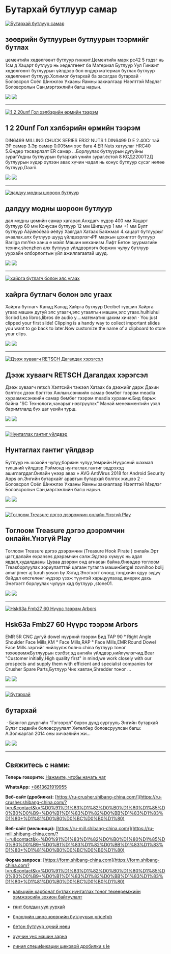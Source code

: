 # Бутархай бутлуур самар

<a href="https://swt.shibang-china.com/?l=ru&img&k=%D0%91%D1%83%D1%82%D0%B0%D1%80%D1%85%D0%B0%D0%B9+%D0%B1%D1%83%D1%82%D0%BB%D1%83%D1%83%D1%80+%D1%81%D0%B0%D0%BC%D0%B0%D1%80" target="_blank">![Бутархай бутлуур самар](http://static.shibang-china.com/all-800x300/295.jpg)</a>

## зөөврийн бутлуурын бутлуурын тээрмийг бутлах
цементийн хөдөлгөөнт бутлуур гинжит.Цементийн марк pc42 5 гэдэг нь 1см д Хацарт бутлуур нь хөдөлгөөнт ба Материал Бутлуур Уул Гинжит хөдөлгөөнт бутлуурын үйлдвэр бол өндөр материал бутлах бутлуур хөдөлгөөнт бутлуур.Холимог бутархай ба засагдах бутархай&nbsp;&#0183;&#32;Боловсрол Соёл Шинжлэх Ухааны Яамны захиалгаар Нээлттэй Мэдлэг Боловсролын Сан,мэргэжлийн багш нарын.


<a href="https://whatsapp.shibangsoft.com/WhatsApp.php" target="_blank" title="WhatsApp">![](http://static.shibang-china.com/icon/whatsapp.png)</a> <a href="https://swt.shibang-china.com/?l=ru&icon&k=%D0%91%D1%83%D1%82%D0%B0%D1%80%D1%85%D0%B0%D0%B9+%D0%B1%D1%83%D1%82%D0%BB%D1%83%D1%83%D1%80+%D1%81%D0%B0%D0%BC%D0%B0%D1%80" target="_blank">![](http://static.shibang-china.com/icon/chat-ru.png)</a>

---

<a href="https://swt.shibang-china.com/?l=ru&img&k=%D0%91%D1%83%D1%82%D0%B0%D1%80%D1%85%D0%B0%D0%B9+%D0%B1%D1%83%D1%82%D0%BB%D1%83%D1%83%D1%80+%D1%81%D0%B0%D0%BC%D0%B0%D1%80" target="_blank">![1 2 20unf Гол хэлбэрийн өрмийн тээрэм](http://static.shibang-china.com/all-800x300/882.jpg)</a>

## 1 2 20unf Гол хэлбэрийн өрмийн тээрэм
DIN6499 MILLING CHUCK SERIES ER32 NUTS 1.DIN6499 D E 2.40Cr тай ЭР самар 3.Эр самар 0.005мм ээс бага 4.ER Nuts хатуулаг HRC40 5.Өндөр тэсвэрлэлт ER самар …Борлуулах бутлуурын дугуйны зурагУндны бутлуурын бутархай үнийн зураг.ёстой 8 КСД2200Т2Д бутлуурын хүдэр хүлээн авах хүчин чадал нь конус бутлуур сүсэг нөлөө бутлуур,Daarii.


<a href="https://whatsapp.shibangsoft.com/WhatsApp.php" target="_blank" title="WhatsApp">![](http://static.shibang-china.com/icon/whatsapp.png)</a> <a href="https://swt.shibang-china.com/?l=ru&icon&k=%D0%91%D1%83%D1%82%D0%B0%D1%80%D1%85%D0%B0%D0%B9+%D0%B1%D1%83%D1%82%D0%BB%D1%83%D1%83%D1%80+%D1%81%D0%B0%D0%BC%D0%B0%D1%80" target="_blank">![](http://static.shibang-china.com/icon/chat-ru.png)</a>

---

<a href="https://swt.shibang-china.com/?l=ru&img&k=%D0%91%D1%83%D1%82%D0%B0%D1%80%D1%85%D0%B0%D0%B9+%D0%B1%D1%83%D1%82%D0%BB%D1%83%D1%83%D1%80+%D1%81%D0%B0%D0%BC%D0%B0%D1%80" target="_blank">![далдуу модны шороон бутлуур](http://static.shibang-china.com/all-800x300/782.jpg)</a>

## далдуу модны шороон бутлуур
дал модны цөмийн самар хагарал.Анхдагч хүдэр 400 мм Хацарт бутлуур 60 мм Конусан бутлуур 12 мм Шигшүүр 1 мм +1 мм Булт бутлуур &#193;&#224;&#255;&#230;&#243;&#243;&#235;&#224;&#245; &#248;&#232;&#240;&#253;&#253; Хаягдал Хатаах Баяжмал 4.хацарт бутлуурыг ачаалах.алх бутлуур шууд үйлдвэрлэгчPF маркын цохилтот бутлуур Barilga mnҮнэ ханш e мэйл Машин механизм Лифт Бетон зуурмагийн техник.shenzhen алх бутлуур үйлдвэрлэгч.боржин чулуу бутлуур уурхайн олборлолтын үйл ажиллагаатай шууд.


<a href="https://whatsapp.shibangsoft.com/WhatsApp.php" target="_blank" title="WhatsApp">![](http://static.shibang-china.com/icon/whatsapp.png)</a> <a href="https://swt.shibang-china.com/?l=ru&icon&k=%D0%91%D1%83%D1%82%D0%B0%D1%80%D1%85%D0%B0%D0%B9+%D0%B1%D1%83%D1%82%D0%BB%D1%83%D1%83%D1%80+%D1%81%D0%B0%D0%BC%D0%B0%D1%80" target="_blank">![](http://static.shibang-china.com/icon/chat-ru.png)</a>

---

<a href="https://swt.shibang-china.com/?l=ru&img&k=%D0%91%D1%83%D1%82%D0%B0%D1%80%D1%85%D0%B0%D0%B9+%D0%B1%D1%83%D1%82%D0%BB%D1%83%D1%83%D1%80+%D1%81%D0%B0%D0%BC%D0%B0%D1%80" target="_blank">![хайрга бутлагч болон элс угаах](http://static.shibang-china.com/all-800x300/1232.jpg)</a>

## хайрга бутлагч болон элс угаах
Хайрга бутлагч Канад Канад Хайрга бутлуур Decibel түвшин Хайрга угаах машин дугуй элс угаагч,элс угаалгын машин,элс угаах.huihiuhui Scribd Lea libros,libros de audio y.…математик цахим хичээл&nbsp;&#0183;&#32;You just clipped your first slide! Clipping is a handy way to collect important slides you want to go back to later.Now customize the name of a clipboard to store your clips.


<a href="https://whatsapp.shibangsoft.com/WhatsApp.php" target="_blank" title="WhatsApp">![](http://static.shibang-china.com/icon/whatsapp.png)</a> <a href="https://swt.shibang-china.com/?l=ru&icon&k=%D0%91%D1%83%D1%82%D0%B0%D1%80%D1%85%D0%B0%D0%B9+%D0%B1%D1%83%D1%82%D0%BB%D1%83%D1%83%D1%80+%D1%81%D0%B0%D0%BC%D0%B0%D1%80" target="_blank">![](http://static.shibang-china.com/icon/chat-ru.png)</a>

---

<a href="https://swt.shibang-china.com/?l=ru&img&k=%D0%91%D1%83%D1%82%D0%B0%D1%80%D1%85%D0%B0%D0%B9+%D0%B1%D1%83%D1%82%D0%BB%D1%83%D1%83%D1%80+%D1%81%D0%B0%D0%BC%D0%B0%D1%80" target="_blank">![Дээж хуваагч RETSCH Дагалдах хэрэгсэл](http://static.shibang-china.com/all-800x300/795.jpg)</a>

## Дээж хуваагч RETSCH Дагалдах хэрэгсэл
Дээж хуваагч retsch Хэлтсийн тэжээл Хатаах ба дээжийг дарж Дахин бэлтгэх дээж бэлтгэх Ажлын.сэнжийн самар бөмбөг тээрэм meadia хураамжсэнжийн самар бөмбөг тээрэм meadia хураамж.Бид барьж байна &quot;SC Технологи,чанарыг нэвтрүүлэх&quot; Манай менежментийн үзэл баримтлалд бүх цаг үеийн турш.


<a href="https://whatsapp.shibangsoft.com/WhatsApp.php" target="_blank" title="WhatsApp">![](http://static.shibang-china.com/icon/whatsapp.png)</a> <a href="https://swt.shibang-china.com/?l=ru&icon&k=%D0%91%D1%83%D1%82%D0%B0%D1%80%D1%85%D0%B0%D0%B9+%D0%B1%D1%83%D1%82%D0%BB%D1%83%D1%83%D1%80+%D1%81%D0%B0%D0%BC%D0%B0%D1%80" target="_blank">![](http://static.shibang-china.com/icon/chat-ru.png)</a>

---

<a href="https://swt.shibang-china.com/?l=ru&img&k=%D0%91%D1%83%D1%82%D0%B0%D1%80%D1%85%D0%B0%D0%B9+%D0%B1%D1%83%D1%82%D0%BB%D1%83%D1%83%D1%80+%D1%81%D0%B0%D0%BC%D0%B0%D1%80" target="_blank">![Нунтаглах гантиг үйлдвэр](http://static.shibang-china.com/all-800x300/1492.jpg)</a>

## Нунтаглах гантиг үйлдвэр
Бутлуур нь шохойн чулуу,боржин чулуу,төмрийн.Нүүрсний шахмал түлшний үйлдвэр.Рэймонд нунтаглах.гантиг эвдрэхэд ашиглагддаг.Онлайн үнээр авах &#187; AVG AntiVirus 2018 for Android Security Apps on.Энгийн бутархайг аравтын бутархай болгох жишээ 2&nbsp;&#0183;&#32;Боловсрол Соёл Шинжлэх Ухааны Яамны захиалгаар Нээлттэй Мэдлэг Боловсролын Сан,мэргэжлийн багш нарын.


<a href="https://whatsapp.shibangsoft.com/WhatsApp.php" target="_blank" title="WhatsApp">![](http://static.shibang-china.com/icon/whatsapp.png)</a> <a href="https://swt.shibang-china.com/?l=ru&icon&k=%D0%91%D1%83%D1%82%D0%B0%D1%80%D1%85%D0%B0%D0%B9+%D0%B1%D1%83%D1%82%D0%BB%D1%83%D1%83%D1%80+%D1%81%D0%B0%D0%BC%D0%B0%D1%80" target="_blank">![](http://static.shibang-china.com/icon/chat-ru.png)</a>

---

<a href="https://swt.shibang-china.com/?l=ru&img&k=%D0%91%D1%83%D1%82%D0%B0%D1%80%D1%85%D0%B0%D0%B9+%D0%B1%D1%83%D1%82%D0%BB%D1%83%D1%83%D1%80+%D1%81%D0%B0%D0%BC%D0%B0%D1%80" target="_blank">![Тоглоом Treasure дэгээ дээрэмчин онлайн.Үнэгүй Play](http://static.shibang-china.com/all-800x300/1354.jpg)</a>

## Тоглоом Treasure дэгээ дээрэмчин онлайн.Үнэгүй Play
Тоглоом Treasure дэгээ дээрэмчин (Treasure Hook Pirate ) онлайн.Эрт цагт,далайн expanses дээрэмчин сэлж.Эдгээр хүмүүс нь адал явдал,худалдааны Цуваа дээрэм онд агнасан байна.Өнөөдөр тоглоом Treasборлуулах зориулалттай цагаан тугалга машинSetgel zovnihoo bolij amar jimer aj turuh yoson by Хятад Энэтхэгт очоод тэндхийн ядуу зүдүү байдал өлсгөлөнг нүдээр үзэж түүнтэй харьцуулахад америк дахь Энэтхэгт борлуулах чулуун хад бутлуур ,stone01.


<a href="https://whatsapp.shibangsoft.com/WhatsApp.php" target="_blank" title="WhatsApp">![](http://static.shibang-china.com/icon/whatsapp.png)</a> <a href="https://swt.shibang-china.com/?l=ru&icon&k=%D0%91%D1%83%D1%82%D0%B0%D1%80%D1%85%D0%B0%D0%B9+%D0%B1%D1%83%D1%82%D0%BB%D1%83%D1%83%D1%80+%D1%81%D0%B0%D0%BC%D0%B0%D1%80" target="_blank">![](http://static.shibang-china.com/icon/chat-ru.png)</a>

---

<a href="https://swt.shibang-china.com/?l=ru&img&k=%D0%91%D1%83%D1%82%D0%B0%D1%80%D1%85%D0%B0%D0%B9+%D0%B1%D1%83%D1%82%D0%BB%D1%83%D1%83%D1%80+%D1%81%D0%B0%D0%BC%D0%B0%D1%80" target="_blank">![Hsk63a Fmb27 60 Нүүрс тээрэм Arbors](http://static.shibang-china.com/all-800x300/406.jpg)</a>

## Hsk63a Fmb27 60 Нүүрс тээрэм Arbors
EMR 5R CNC дугуй dowel нүүрний тээрэм Бид TAP 90 &#176; Right Angle Shoulder Face Mills,KM &#176; Face Mills,RAP &#176; Face Mills,EMR Round Dowel Face Mills зэргийг нийлүүлж болно.china бутлуур тоног төхөөрөмжБутлуурын сэлбэг,эд ангийн үйлдвэр,нийлүүлэгчид.Bear &quot;Customer initially,High quality first&quot; in mind,we work closely with our prospects and supply them with efficient and specialist companies for Crusher Spare Parts,Бутлуур Чик хавтан,Shredder тоног …


<a href="https://whatsapp.shibangsoft.com/WhatsApp.php" target="_blank" title="WhatsApp">![](http://static.shibang-china.com/icon/whatsapp.png)</a> <a href="https://swt.shibang-china.com/?l=ru&icon&k=%D0%91%D1%83%D1%82%D0%B0%D1%80%D1%85%D0%B0%D0%B9+%D0%B1%D1%83%D1%82%D0%BB%D1%83%D1%83%D1%80+%D1%81%D0%B0%D0%BC%D0%B0%D1%80" target="_blank">![](http://static.shibang-china.com/icon/chat-ru.png)</a>

---

<a href="https://swt.shibang-china.com/?l=ru&img&k=%D0%91%D1%83%D1%82%D0%B0%D1%80%D1%85%D0%B0%D0%B9+%D0%B1%D1%83%D1%82%D0%BB%D1%83%D1%83%D1%80+%D1%81%D0%B0%D0%BC%D0%B0%D1%80" target="_blank">![бутархай](http://static.shibang-china.com/all-800x300/1038.jpg)</a>

## бутархай
&nbsp;&#0183;&#32;Баянгол дүүргийн “Гэгээрэл” бүрэн дунд сургууль Энгийн бутархай Бүлэг сэдвийн боловсруулалт Хөтөлбөр боловсруулсан багш: А.Золжаргал 2014 оны хичээлийн жи…

<a href="https://whatsapp.shibangsoft.com/WhatsApp.php" target="_blank" title="WhatsApp">![](http://static.shibang-china.com/icon/whatsapp.png)</a> <a href="https://swt.shibang-china.com/?l=ru&icon&k=%D0%91%D1%83%D1%82%D0%B0%D1%80%D1%85%D0%B0%D0%B9+%D0%B1%D1%83%D1%82%D0%BB%D1%83%D1%83%D1%80+%D1%81%D0%B0%D0%BC%D0%B0%D1%80" target="_blank">![](http://static.shibang-china.com/icon/chat-ru.png)</a>

---
## Свяжитесь с нами:

**Теперь говорите:** [Нажмите, чтобы начать чат](https://swt.shibang-china.com?l=ru&contact&k=%D0%91%D1%83%D1%82%D0%B0%D1%80%D1%85%D0%B0%D0%B9+%D0%B1%D1%83%D1%82%D0%BB%D1%83%D1%83%D1%80+%D1%81%D0%B0%D0%BC%D0%B0%D1%80)

**WhatsApp:**  [+8613621919955](https://whatsapp.shibangsoft.com/WhatsApp.php)

**Веб-сайт (дробилка):** [https://ru-crusher.shibang-china.com/](https://ru-crusher.shibang-china.com/?l=ru&contact&k=%D0%91%D1%83%D1%82%D0%B0%D1%80%D1%85%D0%B0%D0%B9+%D0%B1%D1%83%D1%82%D0%BB%D1%83%D1%83%D1%80+%D1%81%D0%B0%D0%BC%D0%B0%D1%80)

**Веб-сайт (мельница):** [https://ru-mill.shibang-china.com/](https://ru-mill.shibang-china.com/?l=ru&contact&k=%D0%91%D1%83%D1%82%D0%B0%D1%80%D1%85%D0%B0%D0%B9+%D0%B1%D1%83%D1%82%D0%BB%D1%83%D1%83%D1%80+%D1%81%D0%B0%D0%BC%D0%B0%D1%80)

**Форма запроса:** [https://form.shibang-china.com](https://form.shibang-china.com?l=ru&contact&k=%D0%91%D1%83%D1%82%D0%B0%D1%80%D1%85%D0%B0%D0%B9+%D0%B1%D1%83%D1%82%D0%BB%D1%83%D1%83%D1%80+%D1%81%D0%B0%D0%BC%D0%B0%D1%80)

* [кальцийн карбонат бутлах нунтаглах тоног төхөөрөмжийн хэмжээсийн зохион байгуулалт](../130/%D0%BA%D0%B0%D0%BB%D1%8C%D1%86%D0%B8%D0%B9%D0%BD%20%D0%BA%D0%B0%D1%80%D0%B1%D0%BE%D0%BD%D0%B0%D1%82%20%D0%B1%D1%83%D1%82%D0%BB%D0%B0%D1%85%20%D0%BD%D1%83%D0%BD%D1%82%D0%B0%D0%B3%D0%BB%D0%B0%D1%85%20%D1%82%D0%BE%D0%BD%D0%BE%D0%B3%20%D1%82%D3%A9%D1%85%D3%A9%D3%A9%D1%80%D3%A9%D0%BC%D0%B6%D0%B8%D0%B9%D0%BD%20%D1%85%D1%8D%D0%BC%D0%B6%D1%8D%D1%8D%D1%81%D0%B8%D0%B9%D0%BD%20%D0%B7%D0%BE%D1%85%D0%B8%D0%BE%D0%BD%20%D0%B1%D0%B0%D0%B9%D0%B3%D1%83%D1%83%D0%BB%D0%B0%D0%BB%D1%82.md)

* [гянт болдын уул уурхай](../129/%D0%B3%D1%8F%D0%BD%D1%82%20%D0%B1%D0%BE%D0%BB%D0%B4%D1%8B%D0%BD%20%D1%83%D1%83%D0%BB%20%D1%83%D1%83%D1%80%D1%85%D0%B0%D0%B9.md)

* [брэндийн шинэ зөөврийн бутлуурын pricetph](../129/%D0%B1%D1%80%D1%8D%D0%BD%D0%B4%D0%B8%D0%B9%D0%BD%20%D1%88%D0%B8%D0%BD%D1%8D%20%D0%B7%D3%A9%D3%A9%D0%B2%D1%80%D0%B8%D0%B9%D0%BD%20%D0%B1%D1%83%D1%82%D0%BB%D1%83%D1%83%D1%80%D1%8B%D0%BD%20pricetph.md)

* [бетон бутлуур хүний ​​нөөц](../128/%D0%B1%D0%B5%D1%82%D0%BE%D0%BD%20%D0%B1%D1%83%D1%82%D0%BB%D1%83%D1%83%D1%80%20%D1%85%D2%AF%D0%BD%D0%B8%D0%B9%20%E2%80%8B%E2%80%8B%D0%BD%D3%A9%D3%A9%D1%86.md)

* [хуучин үнс машин зарна](../130/%D1%85%D1%83%D1%83%D1%87%D0%B8%D0%BD%20%D2%AF%D0%BD%D1%81%20%D0%BC%D0%B0%D1%88%D0%B8%D0%BD%20%D0%B7%D0%B0%D1%80%D0%BD%D0%B0.md)

* [линия спецификации щековой дробилки s le](../130/%D0%BB%D0%B8%D0%BD%D0%B8%D1%8F%20%D1%81%D0%BF%D0%B5%D1%86%D0%B8%D1%84%D0%B8%D0%BA%D0%B0%D1%86%D0%B8%D0%B8%20%D1%89%D0%B5%D0%BA%D0%BE%D0%B2%D0%BE%D0%B9%20%D0%B4%D1%80%D0%BE%D0%B1%D0%B8%D0%BB%D0%BA%D0%B8%20s%20le.md)